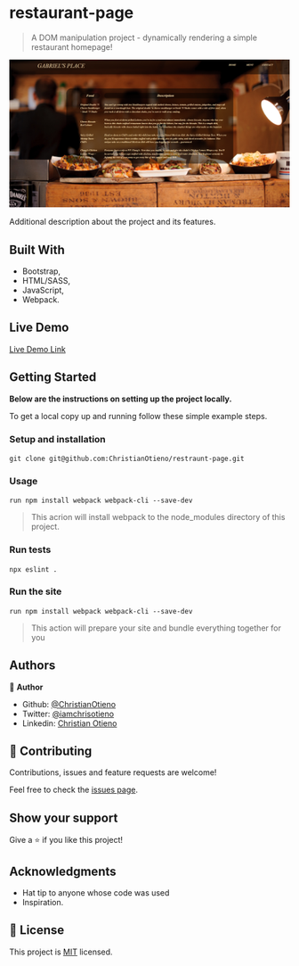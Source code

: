 # restaurant-page

> A DOM manipulation project - dynamically rendering a simple restaurant homepage!

![screenshot](./src/assets/screenshot.png)

Additional description about the project and its features. 

## Built With

- Bootstrap,
- HTML/SASS,
- JavaScript,
- Webpack.

## Live Demo

[Live Demo Link](https://raw.githack.com/ChristianOtieno/restaurant-page/feature/restraunt/dist/index.html)

## Getting Started

**Below are the instructions on setting up the project locally.**

To get a local copy up and running follow these simple example steps.

### Setup and installation

```
git clone git@github.com:ChristianOtieno/restraunt-page.git
```

### Usage

```
run npm install webpack webpack-cli --save-dev
```

> This acrion will install webpack to the node_modules directory of this project.

### Run tests

```
npx eslint .
```

### Run the site

```
run npm install webpack webpack-cli --save-dev
```

> This action will prepare your site and bundle everything together for you

## Authors

👤 **Author**

- Github: [@ChristianOtieno](https://github.com/ChristianOtieno)
- Twitter: [@iamchrisotieno](https://twitter.com/iamchrisotieno)
- Linkedin: [Christian Otieno](https://linkedin.com/linkedinhandle)

## 🤝 Contributing

Contributions, issues and feature requests are welcome!

Feel free to check the [issues page](https://github.com/ChristianOtieno/restraunt-page/issues).

## Show your support

Give a ⭐️ if you like this project!

## Acknowledgments

- Hat tip to anyone whose code was used
- Inspiration.

## 📝 License

This project is [MIT](https://opensource.org/licenses/MIT) licensed.
